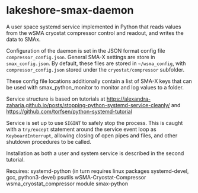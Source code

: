 # lakeshore-smax-daemon

A user space systemd service implemented in Python that reads values from the wSMA cryostat compressor control and readout, and writes the data to SMAx.

Configuration of the daemon is set in the JSON format config file `compressor_config.json`.  General SMA-X settings are store in `smax_config.json`.  By default, these files are stored in `~/wsma_config`, with `compressor_config.json` stored under the `cryostat/compressor` subfolder.

These config file locations additionally contain a list of SMA-X keys that can be used with smax_python_monitor to monitor and log values to a folder.

Service structure is based on tutorials at https://alexandra-zaharia.github.io/posts/stopping-python-systemd-service-cleanly/ and https://github.com/torfsen/python-systemd-tutorial

Service is set up to use `SIGINT` to safely stop the process.  This is caught with a `try/except` statement around the service event loop as `KeyboardInterrupt`, allowing closing of open pipes and files, and other shutdown procedures to be called.

Installation as both a user and system service is described in the second tutorial.

Requires:
systemd-python (in turn requires linux packages systemd-devel, gcc, python3-devel)
psutils
wSMA-Cryostat-Compressor wsma_cryostat_compressor module
smax-python

